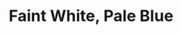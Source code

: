 ---
permalink: /index.html
layout: null
artist : OKASNO
title : Faint White, Pale Blue
link : https://www.facebook.com/OKASNO
ident: OKASNO
categories: trabajos
---